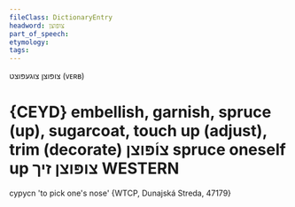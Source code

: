 ```yaml
---
fileClass: DictionaryEntry
headword: צופּוצן
part_of_speech: 
etymology: 
tags: 
---
```

צופּוצן
צוגעפּוצט
(ᴠᴇʀʙ)

{CEYD}
embellish, garnish, spruce (up), sugarcoat, touch up (adjust), trim (decorate) צו֜פּוצן
spruce oneself up צופּוצן זיך
WESTERN
========

cypycn 'to pick one's nose' {WTCP, Dunajská Streda, 47179}